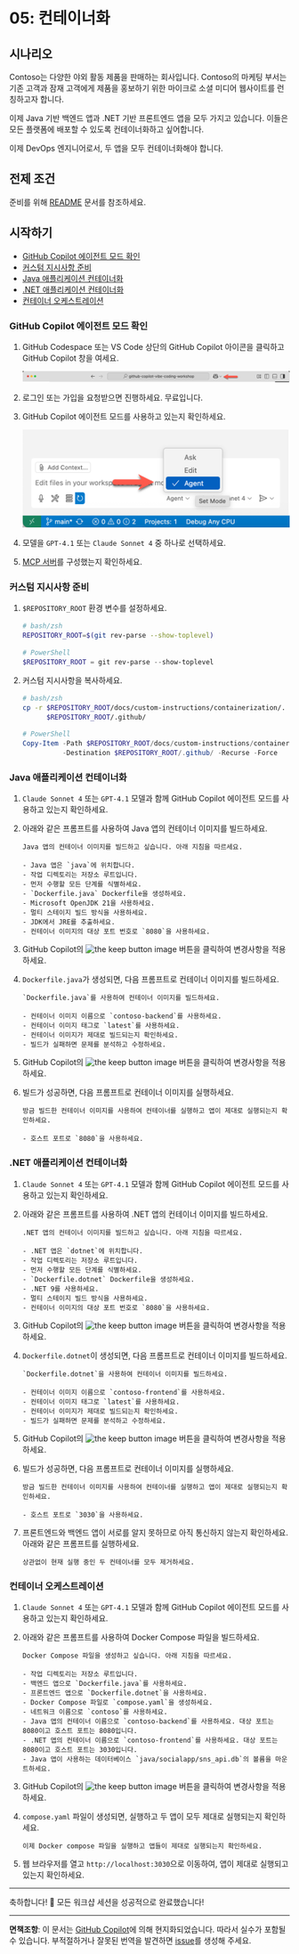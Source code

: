 # 05: 컨테이너화

## 시나리오

Contoso는 다양한 야외 활동 제품을 판매하는 회사입니다. Contoso의 마케팅 부서는 기존 고객과 잠재 고객에게 제품을 홍보하기 위한 마이크로 소셜 미디어 웹사이트를 런칭하고자 합니다.

이제 Java 기반 백엔드 앱과 .NET 기반 프론트엔드 앱을 모두 가지고 있습니다. 이들은 모든 플랫폼에 배포할 수 있도록 컨테이너화하고 싶어합니다.

이제 DevOps 엔지니어로서, 두 앱을 모두 컨테이너화해야 합니다.

## 전제 조건

준비를 위해 [README](../README.md) 문서를 참조하세요.

## 시작하기

- [GitHub Copilot 에이전트 모드 확인](#github-copilot-에이전트-모드-확인)
- [커스텀 지시사항 준비](#커스텀-지시사항-준비)
- [Java 애플리케이션 컨테이너화](#java-애플리케이션-컨테이너화)
- [.NET 애플리케이션 컨테이너화](#net-애플리케이션-컨테이너화)
- [컨테이너 오케스트레이션](#컨테이너-오케스트레이션)

### GitHub Copilot 에이전트 모드 확인

1. GitHub Codespace 또는 VS Code 상단의 GitHub Copilot 아이콘을 클릭하고 GitHub Copilot 창을 여세요.

   ![Open GitHub Copilot Chat](../../../docs/images/setup-02.png)

1. 로그인 또는 가입을 요청받으면 진행하세요. 무료입니다.
1. GitHub Copilot 에이전트 모드를 사용하고 있는지 확인하세요.

   ![GitHub Copilot Agent Mode](../../../docs/images/setup-03.png)

1. 모델을 `GPT-4.1` 또는 `Claude Sonnet 4` 중 하나로 선택하세요.
1. [MCP 서버](./00-setup.md#mcp-서버-설정)를 구성했는지 확인하세요.

### 커스텀 지시사항 준비

1. `$REPOSITORY_ROOT` 환경 변수를 설정하세요.

   ```bash
   # bash/zsh
   REPOSITORY_ROOT=$(git rev-parse --show-toplevel)
   ```

   ```powershell
   # PowerShell
   $REPOSITORY_ROOT = git rev-parse --show-toplevel
   ```

1. 커스텀 지시사항을 복사하세요.

    ```bash
    # bash/zsh
    cp -r $REPOSITORY_ROOT/docs/custom-instructions/containerization/. \
          $REPOSITORY_ROOT/.github/
    ```

    ```powershell
    # PowerShell
    Copy-Item -Path $REPOSITORY_ROOT/docs/custom-instructions/containerization/* `
              -Destination $REPOSITORY_ROOT/.github/ -Recurse -Force
    ```

### Java 애플리케이션 컨테이너화

1. `Claude Sonnet 4` 또는 `GPT-4.1` 모델과 함께 GitHub Copilot 에이전트 모드를 사용하고 있는지 확인하세요.
1. 아래와 같은 프롬프트를 사용하여 Java 앱의 컨테이너 이미지를 빌드하세요.

    ```text
    Java 앱의 컨테이너 이미지를 빌드하고 싶습니다. 아래 지침을 따르세요.

    - Java 앱은 `java`에 위치합니다.
    - 작업 디렉토리는 저장소 루트입니다.
    - 먼저 수행할 모든 단계를 식별하세요.
    - `Dockerfile.java` Dockerfile을 생성하세요.
    - Microsoft OpenJDK 21을 사용하세요.
    - 멀티 스테이지 빌드 방식을 사용하세요.
    - JDK에서 JRE를 추출하세요.
    - 컨테이너 이미지의 대상 포트 번호로 `8080`을 사용하세요.
    ```

1. GitHub Copilot의 ![the keep button image](https://img.shields.io/badge/keep-blue) 버튼을 클릭하여 변경사항을 적용하세요.

1. `Dockerfile.java`가 생성되면, 다음 프롬프트로 컨테이너 이미지를 빌드하세요.

    ```text
    `Dockerfile.java`를 사용하여 컨테이너 이미지를 빌드하세요.

    - 컨테이너 이미지 이름으로 `contoso-backend`를 사용하세요.
    - 컨테이너 이미지 태그로 `latest`를 사용하세요.
    - 컨테이너 이미지가 제대로 빌드되는지 확인하세요.
    - 빌드가 실패하면 문제를 분석하고 수정하세요.
    ```

1. GitHub Copilot의 ![the keep button image](https://img.shields.io/badge/keep-blue) 버튼을 클릭하여 변경사항을 적용하세요.

1. 빌드가 성공하면, 다음 프롬프트로 컨테이너 이미지를 실행하세요.

    ```text
    방금 빌드한 컨테이너 이미지를 사용하여 컨테이너를 실행하고 앱이 제대로 실행되는지 확인하세요.
    
    - 호스트 포트로 `8080`을 사용하세요.
    ```

### .NET 애플리케이션 컨테이너화

1. `Claude Sonnet 4` 또는 `GPT-4.1` 모델과 함께 GitHub Copilot 에이전트 모드를 사용하고 있는지 확인하세요.
1. 아래와 같은 프롬프트를 사용하여 .NET 앱의 컨테이너 이미지를 빌드하세요.

    ```text
    .NET 앱의 컨테이너 이미지를 빌드하고 싶습니다. 아래 지침을 따르세요.

    - .NET 앱은 `dotnet`에 위치합니다.
    - 작업 디렉토리는 저장소 루트입니다.
    - 먼저 수행할 모든 단계를 식별하세요.
    - `Dockerfile.dotnet` Dockerfile을 생성하세요.
    - .NET 9를 사용하세요.
    - 멀티 스테이지 빌드 방식을 사용하세요.
    - 컨테이너 이미지의 대상 포트 번호로 `8080`을 사용하세요.
    ```

1. GitHub Copilot의 ![the keep button image](https://img.shields.io/badge/keep-blue) 버튼을 클릭하여 변경사항을 적용하세요.

1. `Dockerfile.dotnet`이 생성되면, 다음 프롬프트로 컨테이너 이미지를 빌드하세요.

    ```text
    `Dockerfile.dotnet`을 사용하여 컨테이너 이미지를 빌드하세요.

    - 컨테이너 이미지 이름으로 `contoso-frontend`를 사용하세요.
    - 컨테이너 이미지 태그로 `latest`를 사용하세요.
    - 컨테이너 이미지가 제대로 빌드되는지 확인하세요.
    - 빌드가 실패하면 문제를 분석하고 수정하세요.
    ```

1. GitHub Copilot의 ![the keep button image](https://img.shields.io/badge/keep-blue) 버튼을 클릭하여 변경사항을 적용하세요.

1. 빌드가 성공하면, 다음 프롬프트로 컨테이너 이미지를 실행하세요.

    ```text
    방금 빌드한 컨테이너 이미지를 사용하여 컨테이너를 실행하고 앱이 제대로 실행되는지 확인하세요.
    
    - 호스트 포트로 `3030`을 사용하세요.
    ```

1. 프론트엔드와 백엔드 앱이 서로를 알지 못하므로 아직 통신하지 않는지 확인하세요. 아래와 같은 프롬프트를 실행하세요.

    ```text
    상관없이 현재 실행 중인 두 컨테이너를 모두 제거하세요.
    ```

### 컨테이너 오케스트레이션

1. `Claude Sonnet 4` 또는 `GPT-4.1` 모델과 함께 GitHub Copilot 에이전트 모드를 사용하고 있는지 확인하세요.
1. 아래와 같은 프롬프트를 사용하여 Docker Compose 파일을 빌드하세요.

    ```text
    Docker Compose 파일을 생성하고 싶습니다. 아래 지침을 따르세요.
    
    - 작업 디렉토리는 저장소 루트입니다.
    - 백엔드 앱으로 `Dockerfile.java`를 사용하세요.
    - 프론트엔드 앱으로 `Dockerfile.dotnet`을 사용하세요.
    - Docker Compose 파일로 `compose.yaml`을 생성하세요.
    - 네트워크 이름으로 `contoso`를 사용하세요.
    - Java 앱의 컨테이너 이름으로 `contoso-backend`를 사용하세요. 대상 포트는 8080이고 호스트 포트는 8080입니다.
    - .NET 앱의 컨테이너 이름으로 `contoso-frontend`를 사용하세요. 대상 포트는 8080이고 호스트 포트는 3030입니다.
    - Java 앱이 사용하는 데이터베이스 `java/socialapp/sns_api.db`의 볼륨을 마운트하세요.
    ```

1. GitHub Copilot의 ![the keep button image](https://img.shields.io/badge/keep-blue) 버튼을 클릭하여 변경사항을 적용하세요.

1. `compose.yaml` 파일이 생성되면, 실행하고 두 앱이 모두 제대로 실행되는지 확인하세요.

    ```text
    이제 Docker compose 파일을 실행하고 앱들이 제대로 실행되는지 확인하세요.
    ```

1. 웹 브라우저를 열고 `http://localhost:3030`으로 이동하여, 앱이 제대로 실행되고 있는지 확인하세요.

---

축하합니다! 🎉 모든 워크샵 세션을 성공적으로 완료했습니다!

---

**면책조항**: 이 문서는 [GitHub Copilot](https://docs.github.com/copilot/about-github-copilot/what-is-github-copilot)에 의해 현지화되었습니다. 따라서 실수가 포함될 수 있습니다. 부적절하거나 잘못된 번역을 발견하면 [issue](https://github.com/microsoft/github-copilot-vibe-coding-workshop/issues/new)를 생성해 주세요.

